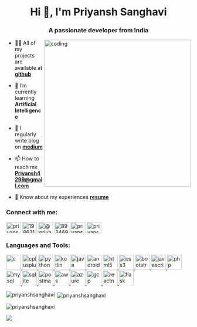 <h1 align="center">Hi 👋, I'm Priyansh Sanghavi</h1>
<h3 align="center">A passionate developer from India</h3>

<img align="right" alt="coding" width="400" src="https://github.com/PriyanshSanghavi/PriyanshSanghavi/assets/64824381/333735e1-763a-4ed8-b4a6-7ac807ea4662.gif">

- 👨‍💻 All of my projects are available at <a href="https://github.com/PriyanshSanghavi?tab=repositories" target="_blank"><b> github</b></a>

- 🌱 I’m currently learning **Artificial Intelligence**

- 📝 I regularly write blog on <a href="https://priyansh-sanghavi.medium.com/" target="_blank"><b> medium</b></a>

- 📫 How to reach me **Priyansh4299@gmail.com**

- 📄 Know about my experiences <a href="https://drive.google.com/file/d/1HW5G2vh-686cpNolEpN4IEcrXC3Xvz3P/view?usp=sharing" target="_blank"><b> resume</b></a>

<h3 align="left">Connect with me:</h3>
<p align="left">
<a href="https://linkedin.com/in/priyanshsanghavi" target="_blank"><img align="center" src="https://github-production-user-asset-6210df.s3.amazonaws.com/64824381/243165089-91185d3b-e0a6-480c-b9a0-61d94edf8b67.svg" alt="priyanshsanghavi" height="30" width="40" /></a>
<a href="https://stackoverflow.com/users/19862100" target="_blank"><img align="center" src="https://github-production-user-asset-6210df.s3.amazonaws.com/64824381/243165094-f0a383ab-116a-4359-9df8-b67c279be62a.svg" alt="19862100" height="30" width="40" /></a>
<a href="https://medium.com/@priyansh-sanghavi" target="_blank"><img align="center" src="https://github-production-user-asset-6210df.s3.amazonaws.com/64824381/243165080-c62489cb-a5f0-4f2f-b1e3-5558bfb6bead.svg" alt="@priyansh-sanghavi" height="30" width="40" /></a>
<a href="https://discord.gg/893469656428458025" target="_blank"><img align="center" src="https://github-production-user-asset-6210df.s3.amazonaws.com/64824381/243165095-e533d75e-5f34-40e7-bb40-6b7545af74fe.svg" alt="893469656428458025" height="30" width="40" /></a>
<a href="https://twitter.com/priyansh__s" target="_blank"><img align="center" src="https://github.com/PriyanshSanghavi/PriyanshSanghavi/assets/64824381/12f28043-3120-4d13-a1ea-adbb4f4ace08" alt="priyansh__s" height="30" width="40" /></a>
<a href="https://instagram.com/priyansh_sanghavi" target="_blank"><img align="center" src="https://github-production-user-asset-6210df.s3.amazonaws.com/64824381/243165092-d1873a96-bf82-4d03-b77d-208e3b94b966.svg" alt="priyansh_sanghavi" height="30" width="40" /></a>
</p>

<h3 align="left">Languages and Tools:</h3>
<p align="left">
<a href="https://www.w3schools.com/c/" target="_blank" rel="noreferrer"> <img src="https://github-production-user-asset-6210df.s3.amazonaws.com/64824381/243169662-14d9fa63-88be-4c2d-a65d-0bc827fcb6fe.svg" alt="c" width="40" height="40"/> </a>
<a href="https://www.w3schools.com/cpp/" target="_blank" rel="noreferrer"> <img src="https://github-production-user-asset-6210df.s3.amazonaws.com/64824381/243169664-53c77b80-e7b8-49ad-a216-8a4e86ba4cfb.svg" alt="cplusplus" width="40" height="40"/> </a> 
<a href="https://www.python.org" target="_blank" rel="noreferrer"> <img src="https://github-production-user-asset-6210df.s3.amazonaws.com/64824381/243169649-35b67f8b-1997-44c8-b1f0-a547c4458abc.svg" alt="python" width="40" height="40"/> </a>
<a href="https://kotlinlang.org" target="_blank" rel="noreferrer"> <img src="https://github-production-user-asset-6210df.s3.amazonaws.com/64824381/243169674-6c09d810-6e77-45d5-9e8c-c6396b1da642.svg" alt="kotlin" width="40" height="40"/> </a>
<a href="https://www.java.com" target="_blank" rel="noreferrer"> <img src="https://github-production-user-asset-6210df.s3.amazonaws.com/64824381/243169657-ab0b9b2f-b5df-4bfa-b8a6-a40e9939e723.svg" alt="java" width="40" height="40"/> </a> 
<a href="https://developer.android.com" target="_blank" rel="noreferrer"> <img src="https://github-production-user-asset-6210df.s3.amazonaws.com/64824381/243169655-5b6fd1aa-5998-441f-80ac-279043100a1d.svg" alt="android" width="40" height="40"/></a>
<a href="https://www.w3.org/html/" target="_blank" rel="noreferrer"> <img src="https://github-production-user-asset-6210df.s3.amazonaws.com/64824381/243169670-ae4a6b78-e599-4481-bf75-c61fc2e6d2c3.svg" alt="html5" width="40" height="40"/> </a> 
<a href="https://www.w3schools.com/css/" target="_blank" rel="noreferrer"> <img src="https://github-production-user-asset-6210df.s3.amazonaws.com/64824381/243169666-c9b4f4e2-17ea-4d85-96c6-f663f288a3aa.svg" alt="css3" width="40" height="40"/> </a>
<a href="https://getbootstrap.com" target="_blank" rel="noreferrer"> <img src="https://github-production-user-asset-6210df.s3.amazonaws.com/64824381/243169660-3a694138-40c6-4e85-85f2-65277757a7e4.svg" alt="bootstrap" width="40" height="40"/> </a> 
<a href="https://developer.mozilla.org/en-US/docs/Web/JavaScript" target="_blank" rel="noreferrer"> <img src="https://github-production-user-asset-6210df.s3.amazonaws.com/64824381/243169648-40795be0-0351-4eeb-8e36-a2b659d86469.png" alt="javascript" width="40" height="40"/> </a>
<a href="https://www.php.net" target="_blank" rel="noreferrer"> <img src="https://github-production-user-asset-6210df.s3.amazonaws.com/64824381/243169645-534fa8b3-7f70-4fc7-a8c7-4f1d3b8ac502.png" alt="php" width="40" height="40"/> </a> 
<a href="https://www.mysql.com/" target="_blank" rel="noreferrer"> <img src="https://github-production-user-asset-6210df.s3.amazonaws.com/64824381/243169641-ed466da1-4e9f-4f52-9c24-c49f4af8d36d.svg" alt="mysql" width="40" height="40"/> </a> 
<a href="https://www.sqlite.org/" target="_blank" rel="noreferrer"> <img src="https://github-production-user-asset-6210df.s3.amazonaws.com/64824381/243169654-5388a77f-da73-4524-89e6-92a072625215.svg" alt="sqlite" width="40" height="40"/> </a>
<a href="https://postman.com" target="_blank" rel="noreferrer"> <img src="https://github-production-user-asset-6210df.s3.amazonaws.com/64824381/243169653-792a5641-584b-41f2-a465-65ee0531420a.svg" alt="postman" width="40" height="40"/> </a>
<a href="https://aws.amazon.com" target="_blank" rel="noreferrer"> <img src="https://github-production-user-asset-6210df.s3.amazonaws.com/64824381/243167121-3aeb2cf3-631d-4514-8739-09139ad92c84.svg" alt="aws" width="40" height="40"/> </a>
<a href="https://azure.microsoft.com/en-in/" target="_blank" rel="noreferrer"> <img src="https://github-production-user-asset-6210df.s3.amazonaws.com/64824381/243169658-a88a2467-14e9-46f1-b188-fb0589508f30.svg" alt="azure" width="40" height="40"/> </a>
<a href="https://cloud.google.com" target="_blank" rel="noreferrer"> <img src="https://github-production-user-asset-6210df.s3.amazonaws.com/64824381/243169669-ca616b84-103f-4ed0-841a-f91343620d82.svg" alt="gcp" width="40" height="40"/> </a> 
<a href="https://reactnative.dev/" target="_blank" rel="noreferrer"> <img src="https://github-production-user-asset-6210df.s3.amazonaws.com/64824381/243169651-cb7941fc-ad43-4786-aafd-bea0e99b9f6c.svg" alt="reactnative" width="40" height="40"/> </a> 
<a href="https://flask.palletsprojects.com/" target="_blank" rel="noreferrer"> <img src="https://github-production-user-asset-6210df.s3.amazonaws.com/64824381/243171433-56ce6c29-2e97-4b7b-9efd-25c6fe0c024c.svg" alt="flask" width="40" height="40"/></a>
</p>

<p><img align="left" src="https://github-readme-stats.vercel.app/api/top-langs?username=priyanshsanghavi&show_icons=true&locale=en&layout=compact" alt="priyanshsanghavi" /></p>

<p>&nbsp;<img align="center" src="https://github-readme-stats.vercel.app/api?username=priyanshsanghavi&show_icons=true&locale=en" alt="priyanshsanghavi" /></p>

<p><img align="center" src="https://github-readme-streak-stats.herokuapp.com/?user=priyanshsanghavi&" alt="priyanshsanghavi" /></p>

![](https://komarev.com/ghpvc/?username=PriyanshSanghavi)

